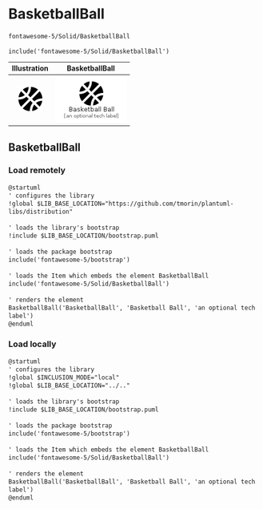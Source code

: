 # BasketballBall


```text
fontawesome-5/Solid/BasketballBall
```

```text
include('fontawesome-5/Solid/BasketballBall')
```



| Illustration | BasketballBall |
| :---: | :---: |
| ![illustration for Illustration](../../fontawesome-5/Solid/BasketballBall.png) | ![illustration for BasketballBall](../../fontawesome-5/Solid/BasketballBall.Local.png) |




## BasketballBall

### Load remotely
```plantuml
@startuml
' configures the library
!global $LIB_BASE_LOCATION="https://github.com/tmorin/plantuml-libs/distribution"

' loads the library's bootstrap
!include $LIB_BASE_LOCATION/bootstrap.puml

' loads the package bootstrap
include('fontawesome-5/bootstrap')

' loads the Item which embeds the element BasketballBall
include('fontawesome-5/Solid/BasketballBall')

' renders the element
BasketballBall('BasketballBall', 'Basketball Ball', 'an optional tech label')
@enduml
```

### Load locally
```plantuml
@startuml
' configures the library
!global $INCLUSION_MODE="local"
!global $LIB_BASE_LOCATION="../.."

' loads the library's bootstrap
!include $LIB_BASE_LOCATION/bootstrap.puml

' loads the package bootstrap
include('fontawesome-5/bootstrap')

' loads the Item which embeds the element BasketballBall
include('fontawesome-5/Solid/BasketballBall')

' renders the element
BasketballBall('BasketballBall', 'Basketball Ball', 'an optional tech label')
@enduml
```

